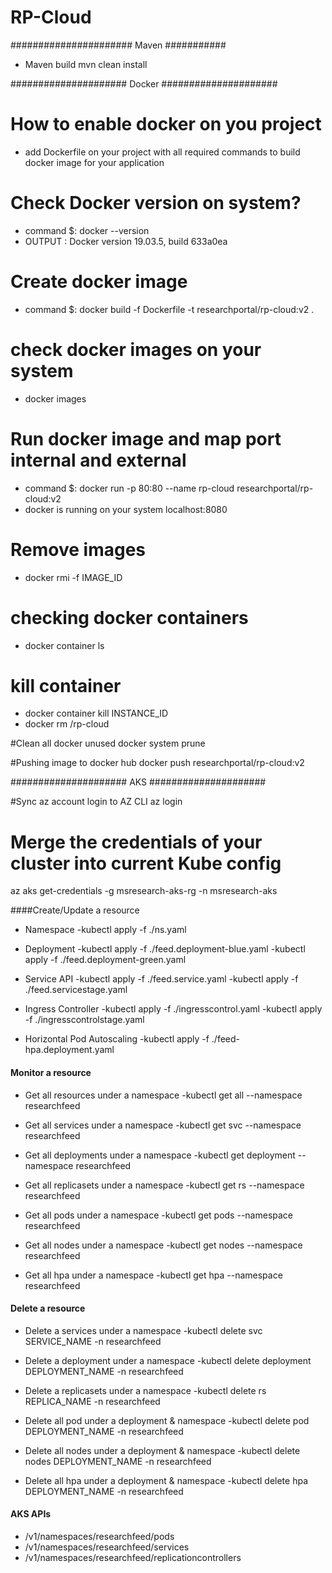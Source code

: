 # RP-Cloud

###################### Maven ###########
 * Maven build
 mvn clean install
 
##################### Docker #####################
# How to enable docker on you project
 * add Dockerfile  on your project with all required commands to build docker image for your application 


# Check Docker version on system?
  * command $: docker --version
  * OUTPUT : Docker version 19.03.5, build 633a0ea

# Create docker image
 * command $: docker build -f Dockerfile -t researchportal/rp-cloud:v2 .

# check docker images on your system
 * docker images
 
# Run docker image and map port internal and external 
* command $: docker run  -p 80:80  --name rp-cloud researchportal/rp-cloud:v2
* docker is running on your system localhost:8080

# Remove images
* docker rmi -f IMAGE_ID

# checking docker containers
 * docker container ls

# kill container
* docker container kill INSTANCE_ID
* docker rm /rp-cloud

#Clean all docker unused 
docker system prune

#Pushing image to docker hub
docker push researchportal/rp-cloud:v2

##################### AKS #####################

#Sync az account login to AZ CLI
az login

# Merge the credentials of your cluster into current Kube config
az aks get-credentials -g msresearch-aks-rg -n msresearch-aks

####Create/Update a resource
* Namespace
-kubectl apply -f ./ns.yaml

* Deployment
-kubectl apply -f ./feed.deployment-blue.yaml
-kubectl apply -f ./feed.deployment-green.yaml

* Service API
-kubectl apply -f ./feed.service.yaml
-kubectl apply -f ./feed.servicestage.yaml

* Ingress Controller
-kubectl apply -f ./ingresscontrol.yaml
-kubectl apply -f ./ingresscontrolstage.yaml

* Horizontal Pod Autoscaling
-kubectl apply -f ./feed-hpa.deployment.yaml

#### Monitor a resource
* Get all resources under a namespace
-kubectl get all --namespace researchfeed

* Get all services under a namespace
-kubectl get svc --namespace researchfeed

* Get all deployments under a namespace
-kubectl get deployment --namespace researchfeed

* Get all replicasets under a namespace
-kubectl get rs --namespace researchfeed

* Get all pods under a namespace
-kubectl get pods --namespace researchfeed

* Get all nodes under a namespace
-kubectl get nodes --namespace researchfeed

* Get all hpa under a namespace
-kubectl get hpa --namespace researchfeed

#### Delete a resource
* Delete a services under a namespace
-kubectl delete svc SERVICE_NAME -n researchfeed

* Delete a deployment under a namespace
-kubectl delete deployment DEPLOYMENT_NAME -n researchfeed

* Delete a replicasets under a namespace
-kubectl delete rs REPLICA_NAME -n researchfeed

* Delete all pod under a deployment & namespace
-kubectl delete pod DEPLOYMENT_NAME -n researchfeed

* Delete all nodes under a deployment & namespace
-kubectl delete nodes DEPLOYMENT_NAME -n researchfeed

* Delete all hpa under a deployment & namespace
-kubectl delete hpa DEPLOYMENT_NAME -n researchfeed

#### AKS APIs
* /v1/namespaces/researchfeed/pods
* /v1/namespaces/researchfeed/services
* /v1/namespaces/researchfeed/replicationcontrollers

